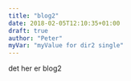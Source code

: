 ```yaml
---
title: "blog2"
date: 2018-02-05T12:10:35+01:00
draft: true
author: "Peter"
myVar: "myValue for dir2 single"
---
```

det her er blog2
